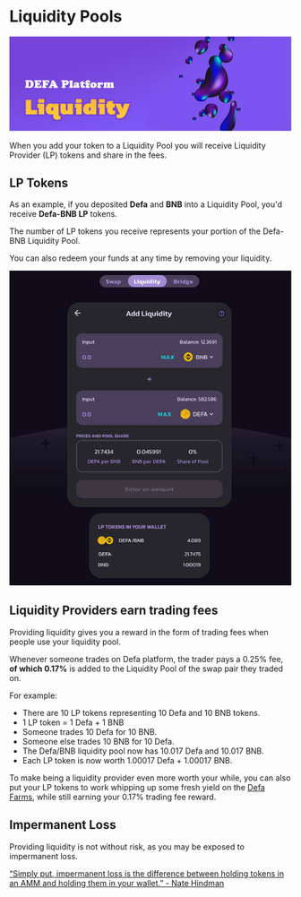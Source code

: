 # Liquidity Pools

![](<../../.gitbook/assets/image (8) (1).png>)

When you add your token to a Liquidity Pool you will receive Liquidity Provider (LP) tokens and share in the fees.

## **LP Tokens**

As an example, if you deposited **Defa** and **BNB** into a Liquidity Pool, you'd receive **Defa-BNB LP** tokens.

The number of LP tokens you receive represents your portion of the Defa-BNB Liquidity Pool.

You can also redeem your funds at any time by removing your liquidity.

![](<../../.gitbook/assets/image (4) (1).png>)

## Liquidity Providers earn trading fees

Providing liquidity gives you a reward in the form of trading fees when people use your liquidity pool.

Whenever someone trades on Defa platform, the trader pays a 0.25% fee, **of which 0.17%** is added to the Liquidity Pool of the swap pair they traded on.

For example:

* There are 10 LP tokens representing 10 Defa and 10 BNB tokens.
* 1 LP token = 1 Defa + 1 BNB
* Someone trades 10 Defa for 10 BNB.
* Someone else trades 10 BNB for 10 Defa.
* The Defa/BNB liquidity pool now has 10.017 Defa and 10.017 BNB.
* Each LP token is now worth 1.00017 Defa + 1.00017 BNB.

To make being a liquidity provider even more worth your while, you can also put your LP tokens to work whipping up some fresh yield on the [Defa Farms](https://defa.finance/farms), while still earning your 0.17% trading fee reward.

## Impermanent Loss

Providing liquidity is not without risk, as you may be exposed to impermanent loss.

[“Simply put, impermanent loss is the difference between holding tokens in an AMM and holding them in your wallet.” - Nate Hindman](https://blog.bancor.network/beginners-guide-to-getting-rekt-by-impermanent-loss-7c9510cb2f22)

&#x20;
